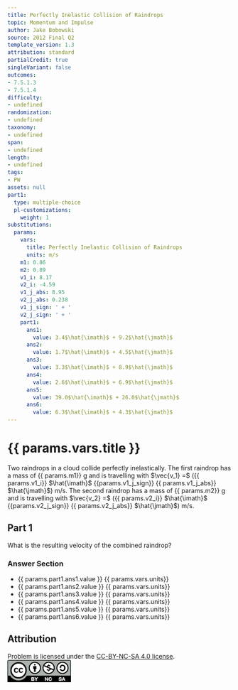 ```yaml
---
title: Perfectly Inelastic Collision of Raindrops
topic: Momentum and Impulse
author: Jake Bobowski
source: 2012 Final Q2
template_version: 1.3
attribution: standard
partialCredit: true
singleVariant: false
outcomes:
- 7.5.1.3
- 7.5.1.4
difficulty:
- undefined
randomization:
- undefined
taxonomy:
- undefined
span:
- undefined
length:
- undefined
tags:
- PW
assets: null
part1:
  type: multiple-choice
  pl-customizations:
    weight: 1
substitutions:
  params:
    vars:
      title: Perfectly Inelastic Collision of Raindrops
      units: m/s
    m1: 0.86
    m2: 0.89
    v1_i: 8.17
    v2_i: -4.59
    v1_j_abs: 8.95
    v2_j_abs: 0.238
    v1_j_sign: ' + '
    v2_j_sign: ' + '
    part1:
      ans1:
        value: 3.4$\hat{\imath}$ + 9.2$\hat{\jmath}$
      ans2:
        value: 1.7$\hat{\imath}$ + 4.5$\hat{\jmath}$
      ans3:
        value: 3.3$\hat{\imath}$ + 8.9$\hat{\jmath}$
      ans4:
        value: 2.6$\hat{\imath}$ + 6.9$\hat{\jmath}$
      ans5:
        value: 39.0$\hat{\imath}$ + 26.0$\hat{\jmath}$
      ans6:
        value: 6.3$\hat{\imath}$ + 4.3$\hat{\jmath}$
---
```

# {{ params.vars.title }}
Two raindrops in a cloud collide perfectly inelastically. The first raindrop has a mass of {{ params.m1}} g and is travelling with $\vec{v_1} =$ ({{ params.v1_i}} $\hat{\imath}$ {{params.v1_j_sign}} {{ params.v1_j_abs}} $\hat{\jmath}$) m/s.
The second raindrop has a mass of {{ params.m2}} g and is travelling with $\vec{v_2} =$ ({{ params.v2_i}} $\hat{\imath}$ {{params.v2_j_sign}} {{ params.v2_j_abs}} $\hat{\jmath}$) m/s.

## Part 1

What is the resulting velocity of the combined raindrop?

### Answer Section

- {{ params.part1.ans1.value }} {{ params.vars.units}}
- {{ params.part1.ans2.value }} {{ params.vars.units}}
- {{ params.part1.ans3.value }} {{ params.vars.units}}
- {{ params.part1.ans4.value }} {{ params.vars.units}}
- {{ params.part1.ans5.value }} {{ params.vars.units}}
- {{ params.part1.ans6.value }} {{ params.vars.units}}

## Attribution

Problem is licensed under the [CC-BY-NC-SA 4.0 license](https://creativecommons.org/licenses/by-nc-sa/4.0/).<br> ![The Creative Commons 4.0 license requiring attribution-BY, non-commercial-NC, and share-alike-SA license.](https://raw.githubusercontent.com/firasm/bits/master/by-nc-sa.png)